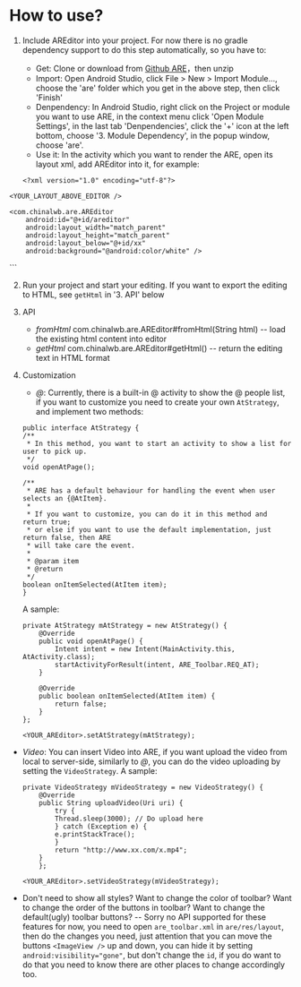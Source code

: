 # How to use?
1. Include AREditor into your project. For now there is no gradle dependency support to do this step automatically, so you have to:
	- Get: Clone or download from [Github ARE](https://github.com/chinalwb/Android-Rich-text-Editor)，then unzip
	- Import: Open Android Studio, click File > New > Import Module..., choose the 'are' folder which you get in the above step, then click 'Finish'
	- Denpendency: In Android Studio, right click on the Project or module you want to use ARE, in the context menu click 'Open Module Settings', in the last tab 'Denpendencies', click the '+' icon at the left bottom, choose '3. Module Dependency', in the popup window, choose 'are'.
	- Use it: In the activity which you want to render the ARE, open its layout xml, add AREditor into it, for example:
	
	```
	<?xml version="1.0" encoding="utf-8"?>
<RelativeLayout xmlns:android="http://schemas.android.com/apk/res/android"
    xmlns:tools="http://schemas.android.com/tools"
    android:layout_width="match_parent"
    android:layout_height="match_parent">

    <YOUR_LAYOUT_ABOVE_EDITOR />

    <com.chinalwb.are.AREditor
        android:id="@+id/areditor"
        android:layout_width="match_parent"
        android:layout_height="match_parent"
        android:layout_below="@+id/xx"
        android:background="@android:color/white" />
</RelativeLayout>
    ```
  
2. Run your project and start your editing. If you want to export the editing to HTML, see `getHtml` in '3. API' below
3. API
	- *fromHtml* com.chinalwb.are.AREditor#fromHtml(String html) -- load the existing html content into editor 
	- *getHtml* com.chinalwb.are.AREditor#getHtml() -- return the editing text in HTML format
4. Customization
	- *@*: Currently, there is a built-in @ activity to show the @ people list, if you want to customize you need to create your own `AtStrategy`, and implement two methods:

	```
	public interface AtStrategy {
    /**
     * In this method, you want to start an activity to show a list for user to pick up.
     */
    void openAtPage();

    /**
     * ARE has a default behaviour for handling the event when user selects an {@AtItem}.
     *
     * If you want to customize, you can do it in this method and return true;
     * or else if you want to use the default implementation, just return false, then ARE
     * will take care the event.
     *
     * @param item
     * @return
     */
    boolean onItemSelected(AtItem item);
	}
	```
	A sample:
	
	```
    private AtStrategy mAtStrategy = new AtStrategy() {
        @Override
        public void openAtPage() {
            Intent intent = new Intent(MainActivity.this, AtActivity.class);
            startActivityForResult(intent, ARE_Toolbar.REQ_AT);
        }

        @Override
        public boolean onItemSelected(AtItem item) {
            return false;
        }
    };
    
    <YOUR_AREditor>.setAtStrategy(mAtStrategy);
	```

- *Video*: You can insert Video into ARE, if you want upload the video from local to server-side, similarly to *@*, you can do the video uploading by setting the `VideoStrategy`. A sample:
	```
	private VideoStrategy mVideoStrategy = new VideoStrategy() {
		@Override
		public String uploadVideo(Uri uri) {
		    try {
			Thread.sleep(3000); // Do upload here
		    } catch (Exception e) {
			e.printStackTrace();
		    }
		    return "http://www.xx.com/x.mp4";
		}
	    };
    
    <YOUR_AREditor>.setVideoStrategy(mVideoStrategy);
	```

- Don't need to show all styles? Want to change the color of toolbar? Want to change the order of the buttons in toolbar? Want to change the default(ugly) toolbar buttons? -- Sorry no API supported for these features for now, you need to open `are_toolbar.xml` in `are/res/layout`, then do the changes you need, just attention that you can move the buttons `<ImageView />` up and down, you can hide it by setting `android:visibility="gone"`, but don't change the `id`, if you do want to do that you need to know there are other places to change accordingly too.
